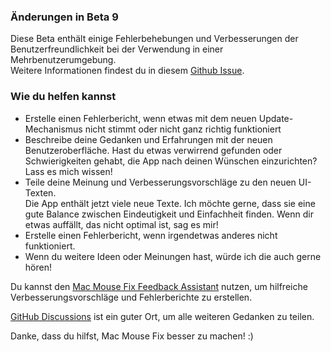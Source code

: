 ### Änderungen in Beta 9

Diese Beta enthält einige Fehlerbehebungen und Verbesserungen der Benutzerfreundlichkeit bei der Verwendung in einer Mehrbenutzerumgebung. \
Weitere Informationen findest du in diesem [Github Issue](https://github.com/noah-nuebling/mac-mouse-fix/issues/93).

### Wie du helfen kannst

- Erstelle einen Fehlerbericht, wenn etwas mit dem neuen Update-Mechanismus nicht stimmt oder nicht ganz richtig funktioniert
- Beschreibe deine Gedanken und Erfahrungen mit der neuen Benutzeroberfläche. Hast du etwas verwirrend gefunden oder Schwierigkeiten gehabt, die App nach deinen Wünschen einzurichten? Lass es mich wissen!
- Teile deine Meinung und Verbesserungsvorschläge zu den neuen UI-Texten.\
   Die App enthält jetzt viele neue Texte. Ich möchte gerne, dass sie eine gute Balance zwischen Eindeutigkeit und Einfachheit finden. Wenn dir etwas auffällt, das nicht optimal ist, sag es mir!
- Erstelle einen Fehlerbericht, wenn irgendetwas anderes nicht funktioniert.
- Wenn du weitere Ideen oder Meinungen hast, würde ich die auch gerne hören!

Du kannst den [Mac Mouse Fix Feedback Assistant](https://github.com/noah-nuebling/mac-mouse-fix/issues/new/choose) nutzen, um hilfreiche Verbesserungsvorschläge und Fehlerberichte zu erstellen.

[GitHub Discussions](https://github.com/noah-nuebling/mac-mouse-fix/discussions/82) ist ein guter Ort, um alle weiteren Gedanken zu teilen.

Danke, dass du hilfst, Mac Mouse Fix besser zu machen! :)